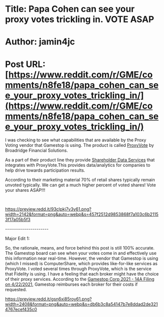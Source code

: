# Title: Papa Cohen can see your proxy votes trickling in. VOTE ASAP
# Author: jamin4jc
# Post URL: [https://www.reddit.com/r/GME/comments/n8fe18/papa_cohen_can_see_your_proxy_votes_trickling_in/](https://www.reddit.com/r/GME/comments/n8fe18/papa_cohen_can_see_your_proxy_votes_trickling_in/)


I was checking to see what capabilities that are available by the Proxy Voting vendor that Gamestop is using. The product is called [ProxyVote](https://www.broadridge.com/financial-services/corporate-issuer/issuer/build-your-brand-and-engage-shareholders/proxyvote) by Broadridge Financial Solutions.

As a part of their product line they provide [Shareholder Data Services](https://www.broadridge.com/financial-services/corporate-issuer/issuer/build-your-brand-and-engage-shareholders/shareholder-data-services) that integrates with ProxyVote.This provides data/analytics for companies to help drive towards participation results.

According to their marketing material 70% of retail shares typically remain unvoted typically.  We can get a much higher percent of voted shares!  Vote your shares ASAP!!!

&#x200B;

https://preview.redd.it/93clpkj7v3y61.png?width=2142&format=png&auto=webp&s=457f2512d9853868f7a103c6b21153f17a05b5f3

\----------------------

Major Edit 1:

So, the rationale, means, and force behind this post is still 100% accurate.  The Gamestop board can see when your votes come in and effectively use this information near real-time.  However, the vendor that Gamestop is using (which I missed) is ComputerShare, which provides like-for-like services as ProxyVote.  I voted several times through ProxyVote, which is the service that Fidelity is using.  I have a feeling that each broker might have the choice of their proxy services.  According to the [Gamestop Corp 2021 - 14A Filing on 4/22/2021](https://sec.report/Document/0001193125-21-126940/#toc122967_28), Gamestop reimburses each broker for their costs if requested.

https://preview.redd.it/gsn6xi85roy61.png?width=2408&format=png&auto=webp&s=db6b3c8a54147b7e8ddad2de3214767ecef435c0